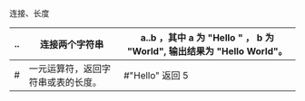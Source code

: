 连接、长度

| .. | 连接两个字符串 | a..b ，其中 a 为 "Hello " ， b 为 "World", 输出结果为 "Hello World"。 |
| - | - | - |
| \# | 一元运算符，返回字符串或表的长度。 | \#"Hello" 返回 5 |


